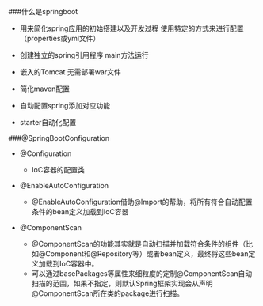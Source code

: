###什么是springboot
   
   - 用来简化spring应用的初始搭建以及开发过程 使用特定的方式来进行配置（properties或yml文件）
   
   - 创建独立的spring引用程序 main方法运行
   - 嵌入的Tomcat 无需部署war文件
   - 简化maven配置
   - 自动配置spring添加对应功能
   - starter自动化配置
   
###@SpringBootConfiguration
- @Configuration
    - IoC容器的配置类
    
- @EnableAutoConfiguration
    - @EnableAutoConfiguration借助@Import的帮助，将所有符合自动配置条件的bean定义加载到IoC容器

- @ComponentScan
    - @ComponentScan的功能其实就是自动扫描并加载符合条件的组件（比如@Component和@Repository等）或者bean定义，最终将这些bean定义加载到IoC容器中。
    - 可以通过basePackages等属性来细粒度的定制@ComponentScan自动扫描的范围，如果不指定，则默认Spring框架实现会从声明@ComponentScan所在类的package进行扫描。
    
    

